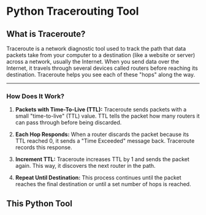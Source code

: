 # Python Tracerouting Tool

## What is Traceroute?

Traceroute is a network diagnostic tool used to track the path that data packets take from your computer to a destination (like a website or server) across a network, usually the Internet. When you send data over the Internet, it travels through several devices called routers before reaching its destination. Traceroute helps you see each of these "hops" along the way.

---

### How Does It Work?

1. **Packets with Time-To-Live (TTL):** Traceroute sends packets with a small "time-to-live" (TTL) value. TTL tells the packet how many routers it can pass through before being discarded.

2. **Each Hop Responds:** When a router discards the packet because its TTL reached 0, it sends a "Time Exceeded" message back. Traceroute records this response.

3. **Increment TTL:** Traceroute increases TTL by 1 and sends the packet again. This way, it discovers the next router in the path.

4. **Repeat Until Destination:** This process continues until the packet reaches the final destination or until a set number of hops is reached.

## This Python Tool
